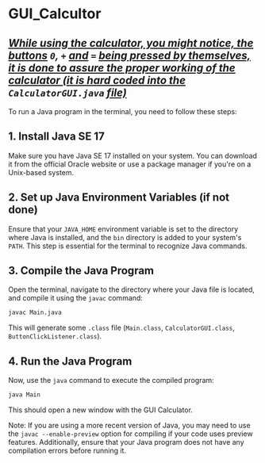 # GUI_Calcultor

## <ins>*While using the calculator, you might notice, the buttons</ins> `0`, `+` <ins>and</ins> `=` <ins>being pressed by themselves, it is done to assure the proper working of the calculator (it is hard coded into the</ins> `CalculatorGUI.java` <ins>file)*</ins>

To run a Java program in the terminal, you need to follow these steps:

## 1. Install Java SE 17

Make sure you have Java SE 17 installed on your system. You can download it from the official Oracle website or use a package manager if you're on a Unix-based system.

## 2. Set up Java Environment Variables (if not done)

Ensure that your `JAVA_HOME` environment variable is set to the directory where Java is installed, and the `bin` directory is added to your system's `PATH`. This step is essential for the terminal to recognize Java commands.

## 3. Compile the Java Program

Open the terminal, navigate to the directory where your Java file is located, and compile it using the `javac` command:

```bash
javac Main.java
```

This will generate some `.class` file (`Main.class`, `CalculatorGUI.class`, `ButtonClickListener.class`).

## 4. Run the Java Program

Now, use the `java` command to execute the compiled program:

```bash
java Main
```

This should open a new window with the GUI Calculator.

Note: If you are using a more recent version of Java, you may need to use the `javac --enable-preview` option for compiling if your code uses preview features. Additionally, ensure that your Java program does not have any compilation errors before running it.

